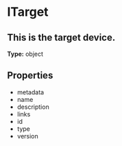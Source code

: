 # ITarget

## This is the target device.

**Type:** object

## Properties
* metadata
* name
* description
* links
* id
* type
* version
